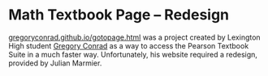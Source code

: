 # Math Textbook Page – Redesign
<a href="http://gregoryconrad.github.io/gotopage.html">gregoryconrad.github.io/gotopage.html</a> was a project created by Lexington High student <a href = "http://gregoryconrad.github.io">Gregory Conrad</a> as a way to access the Pearson Textbook Suite in a much faster way. Unfortunately, his website required a redesign, provided by Julian Marmier.

